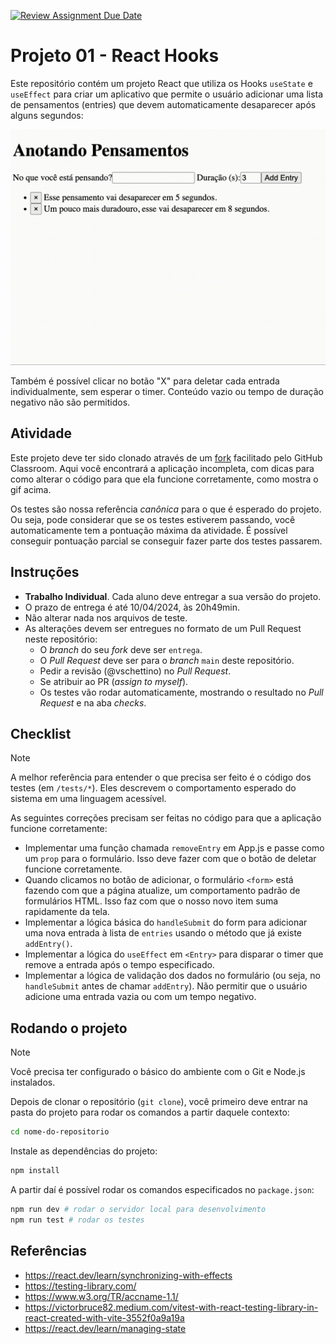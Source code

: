 [![Review Assignment Due Date](https://classroom.github.com/assets/deadline-readme-button-24ddc0f5d75046c5622901739e7c5dd533143b0c8e959d652212380cedb1ea36.svg)](https://classroom.github.com/a/7A-39u17)
# Projeto 01 - React Hooks

Este repositório contém um projeto React que utiliza os Hooks `useState` e `useEffect` para criar um aplicativo que permite o usuário adicionar uma lista de pensamentos (entries) que devem automaticamente desaparecer após alguns segundos:

![Projeto 01 - React Hooks](/docs/entry-app.gif)


Também é possível clicar no botão "X" para deletar cada entrada individualmente, sem esperar o timer. Conteúdo vazio ou tempo de duração negativo não são permitidos.

## Atividade

Este projeto deve ter sido clonado através de um [fork](https://docs.github.com/pt/pull-requests/collaborating-with-pull-requests/working-with-forks/fork-a-repo) facilitado pelo GitHub Classroom. Aqui você encontrará a aplicação incompleta, com dicas para como alterar o código para que ela funcione corretamente, como mostra o gif acima. 

Os testes são nossa referência _canônica_ para o que é esperado do projeto. Ou seja, pode considerar que se os testes estiverem passando, você automaticamente tem a pontuação máxima da atividade. É possível conseguir pontuação parcial se conseguir fazer parte dos testes passarem.

## Instruções

- **Trabalho Individual**. Cada aluno deve entregar a sua versão do projeto. 
- O prazo de entrega é até 10/04/2024, às 20h49min.
- Não alterar nada nos arquivos de teste. 
- As alterações devem ser entregues no formato de um Pull Request neste repositório:
    - O _branch_ do seu _fork_ deve ser `entrega`.
    - O _Pull Request_ deve ser para o _branch_ `main` deste repositório.
    - Pedir a revisão (@vschettino) no _Pull Request_.
    - Se atribuir ao PR (_assign to myself_).
    - Os testes vão rodar automaticamente, mostrando o resultado no _Pull Request_ e na aba _checks_.

## Checklist
> [!NOTE]  
> A melhor referência para entender o que precisa ser feito é o código dos testes (em `/tests/*`). Eles descrevem o comportamento esperado do sistema em uma linguagem acessível.

As seguintes correções precisam ser feitas no código para que a aplicação funcione corretamente:

- Implementar uma função chamada `removeEntry` em App.js e passe como um `prop` para o formulário. Isso deve fazer com que o botão de deletar funcione corretamente.
- Quando clicamos no botão de adicionar, o formulário `<form>` está fazendo com que a página atualize, um comportamento padrão de formulários HTML. Isso faz com que o nosso novo item suma rapidamente da tela.
- Implementar a lógica básica do `handleSubmit` do form para adicionar uma nova entrada à lista de `entries` usando o método que já existe `addEntry()`.
- Implementar a lógica do `useEffect` em `<Entry>` para disparar o timer que remove a entrada após o tempo especificado.
- Implementar a lógica de validação dos dados no formulário (ou seja, no `handleSubmit` antes de chamar `addEntry`). Não permitir que o usuário adicione uma entrada vazia ou com um tempo negativo.

## Rodando o projeto
> [!NOTE]  
> Você precisa ter configurado o básico do ambiente com o Git e Node.js instalados.

Depois de clonar o repositório (`git clone`), você primeiro deve entrar na pasta do projeto para rodar os comandos a partir daquele contexto:

```bash
cd nome-do-repositorio
```
Instale as dependências do projeto:

```bash
npm install
```

A partir daí é possível rodar os comandos especificados no `package.json`:

```bash
npm run dev # rodar o servidor local para desenvolvimento
npm run test # rodar os testes
```

## Referências
- https://react.dev/learn/synchronizing-with-effects
- https://testing-library.com/
- https://www.w3.org/TR/accname-1.1/
- https://victorbruce82.medium.com/vitest-with-react-testing-library-in-react-created-with-vite-3552f0a9a19a
- https://react.dev/learn/managing-state
